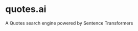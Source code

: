 # quotes.ai
A Quotes search engine powered by Sentence Transformers

<img src="https://github.com/aidyai/quotes.ai/blob/main/static/img/background.png" alt="" align=center>
